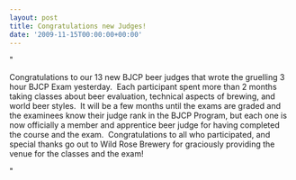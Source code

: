 ```yaml
---
layout: post
title: Congratulations new Judges!
date: '2009-11-15T00:00:00+00:00'
---
```

"<p>Congratulations to our 13 new BJCP beer judges that wrote the gruelling 3 hour BJCP Exam yesterday.&nbsp; Each participant spent more than 2 months taking classes about beer evaluation&#44; technical aspects of brewing&#44; and world beer styles.&nbsp; It will be a few months until the exams are graded and the examinees know their judge rank in the BJCP Program&#44; but each one is now officially a member and apprentice beer judge for having completed the course and the exam.&nbsp; Congratulations to all who participated&#44; and special thanks go out to Wild Rose Brewery for graciously providing the venue for the classes and the exam!</p>"
